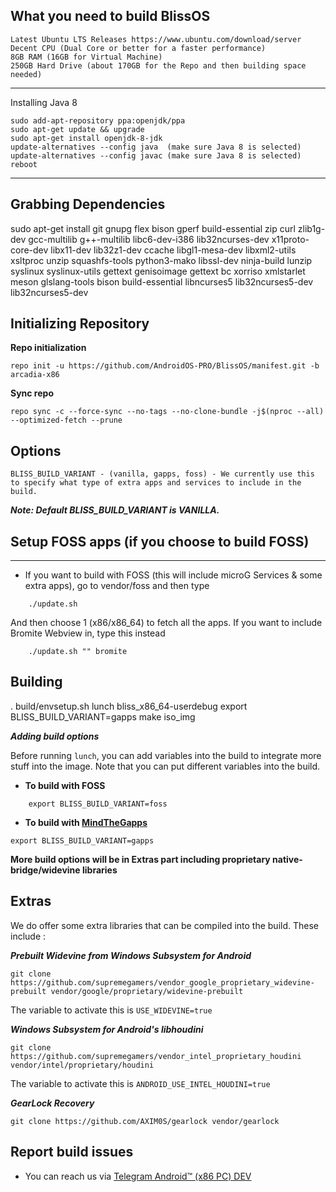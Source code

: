 ## What you need to build BlissOS

    Latest Ubuntu LTS Releases https://www.ubuntu.com/download/server
    Decent CPU (Dual Core or better for a faster performance)
    8GB RAM (16GB for Virtual Machine)
    250GB Hard Drive (about 170GB for the Repo and then building space needed)
  
-----------------------

Installing Java 8

    sudo add-apt-repository ppa:openjdk/ppa
    sudo apt-get update && upgrade
    sudo apt-get install openjdk-8-jdk
    update-alternatives --config java  (make sure Java 8 is selected)
    update-alternatives --config javac (make sure Java 8 is selected)
    reboot
    
-----------------------

## Grabbing Dependencies

sudo apt-get install git gnupg flex bison gperf build-essential zip curl zlib1g-dev gcc-multilib g++-multilib libc6-dev-i386  lib32ncurses-dev x11proto-core-dev libx11-dev lib32z1-dev ccache libgl1-mesa-dev libxml2-utils xsltproc unzip squashfs-tools python3-mako libssl-dev ninja-build lunzip syslinux syslinux-utils gettext genisoimage gettext bc xorriso xmlstarlet meson glslang-tools bison build-essential libncurses5 lib32ncurses5-dev
lib32ncurses5-dev

## Initializing Repository

**Repo initialization**
   
    repo init -u https://github.com/AndroidOS-PRO/BlissOS/manifest.git -b arcadia-x86

**Sync repo**

    repo sync -c --force-sync --no-tags --no-clone-bundle -j$(nproc --all) --optimized-fetch --prune

## Options

	BLISS_BUILD_VARIANT - (vanilla, gapps, foss) - We currently use this to specify what type of extra apps and services to include in the build. 
***Note: Default BLISS_BUILD_VARIANT is VANILLA.***

## Setup FOSS apps (if you choose to build FOSS)
----------------------------

- If you want to build with FOSS (this will include microG Services & some extra apps), go to vendor/foss and then type
```
    ./update.sh
```
And then choose 1 (x86/x86_64) to fetch all the apps. If you want to include Bromite Webview in, type this instead
```
    ./update.sh "" bromite
```
## Building

. build/envsetup.sh
lunch bliss_x86_64-userdebug export 
BLISS_BUILD_VARIANT=gapps
make iso_img
     
***Adding build options***

Before running `lunch`, you can add variables into the build to integrate more stuff into the image.
Note that you can put different variables into the build.

- **To build with FOSS**
```
    export BLISS_BUILD_VARIANT=foss
```

- **To build with [MindTheGapps](https://gitlab.com/MindTheGapps/vendor_gapps)**
```
export BLISS_BUILD_VARIANT=gapps
```
**More build options will be in Extras part including proprietary native-bridge/widevine libraries**

Extras
-------

We do offer some extra libraries that can be compiled into the build. These include :

***Prebuilt Widevine from Windows Subsystem for Android***
```
git clone https://github.com/supremegamers/vendor_google_proprietary_widevine-prebuilt vendor/google/proprietary/widevine-prebuilt
```
The variable to activate this is `USE_WIDEVINE=true`

***Windows Subsystem for Android's libhoudini*** 
```
git clone https://github.com/supremegamers/vendor_intel_proprietary_houdini vendor/intel/proprietary/houdini
```
The variable to activate this is `ANDROID_USE_INTEL_HOUDINI=true`

***GearLock Recovery*** 
```
git clone https://github.com/AXIM0S/gearlock vendor/gearlock
```

## Report build issues
- You can reach us via [Telegram Android™ (x86 PC) DEV](https://t.me/Android_X86_BY_DEDSECPRO)
